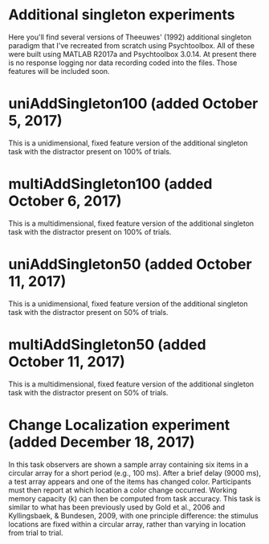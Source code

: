 # Additional singleton experiments

Here you'll find several versions of Theeuwes' (1992) additional singleton paradigm that I've recreated from scratch using Psychtoolbox. All of these were built using MATLAB R2017a and Psychtoolbox 3.0.14. 
At present there is no response logging nor data recording coded into the files. Those features will be included soon.

# uniAddSingleton100 (added October 5, 2017)
This is a unidimensional, fixed feature version of the additional singleton task with the distractor present on 100% of trials.

# multiAddSingleton100 (added October 6, 2017)
This is a multidimensional, fixed feature version of the additional singleton task with the distractor present on 100% of trials. 

# uniAddSingleton50 (added October 11, 2017)
This is a unidimensional, fixed feature version of the additional singleton task with the distractor present on 50% of trials.

# multiAddSingleton50 (added October 11, 2017)
This is a multidimensional, fixed feature version of the additional singleton task with the distractor present on 50% of trials. 

# Change Localization experiment (added December 18, 2017)

In this task observers are shown a sample array containing six items in a circular array for a short period (e.g., 100 ms). After a brief delay (9000 ms), a test array appears and one of the items has changed color. Participants must then report at which location a color change occurred. Working memory capacity (k) can then be computed from task accuracy. This task is similar to what has been previously used by Gold et al., 2006 and Kyllingsbaek, & Bundesen, 2009, with one principle difference: the stimulus locations are fixed within a circular array, rather than varying in location from trial to trial.
